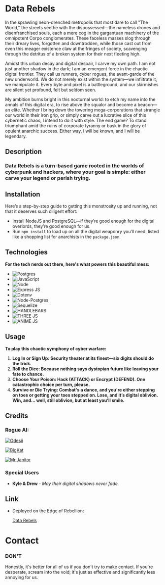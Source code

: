 # Data Rebels

In the sprawling neon-drenched metropolis that most dare to call "The World," the streets seethe with the dispossessed—the nameless drones and disenfranchised souls, each a mere cog in the gargantuan machinery of the omnipotent Corpo conglomerates. These faceless masses slog through their dreary lives, forgotten and downtrodden, while those cast out from even this meager existence claw at the fringes of society, scavenging through the detritus of a broken system for their next fleeting high.

Amidst this urban decay and digital despair, I carve my own path. I am not just another shadow in the dark; I am an emergent force in the chaotic digital frontier. They call us runners, cyber rogues, the avant-garde of the new underworld. We do not merely exist within the system—we infiltrate it, we manipulate it. Every byte and pixel is a battleground, and our skirmishes are silent yet profound, felt but seldom seen.

My ambition burns bright in this nocturnal world: to etch my name into the annals of this digital era, to rise above the squalor and become a beacon—an elite. Whether I bring down the towering mega-corporations that strangle our world in their iron grip, or simply carve out a lucrative slice of this cybernetic chaos, I intend to do it with style. The end game? To stand triumphant amid the ruins of corporate tyranny or bask in the glory of opulent anarchic success. Either way, I will be known, and I will be legendary.

## Description
### Data Rebels is a turn-based game rooted in the worlds of cyberpunk and hackers, where your goal is simple: either carve your legend or perish trying.

## Installation
Here’s a step-by-step guide to getting this monstrosity up and running, not that it deserves such diligent effort:

- Install NodeJS and PostgreSQL—if they’re good enough for the digital overlords, they’re good enough for us.
- Run `npm install` to load up on all the digital weaponry you’ll need, listed like a shopping list for anarchists in the `package.json`.
## Technologies
**For the tech nerds out there, here's what powers this beautiful mess:**
- ![Postgres](https://img.shields.io/badge/Postgres-black?style=for-the-badge&logo=postgresql) 
- ![JavaScript](https://img.shields.io/badge/JavaScript-black?style=for-the-badge&logo=Javascript) 
- ![Node](https://img.shields.io/badge/Node-black?style=for-the-badge&logo=npm) 
- ![Express JS](https://img.shields.io/badge/Express%20JS-black?style=for-the-badge&logo=express)
- ![Dotenv](https://img.shields.io/badge/Dotenv-black?style=for-the-badge&logo=.env) 
- ![Node-Postgres](https://img.shields.io/badge/Node--Postgres-black?style=for-the-badge&logo=npm)
- ![Sequelize](https://img.shields.io/badge/Sequelize-black?style=for-the-badge&logo=sequelize)
- ![HANDLEBARS](https://img.shields.io/badge/HANDLEBARS-black?style=for-the-badge&logo=handlebarsdotjs)
- ![THREE JS](https://img.shields.io/badge/THREE%20JS-black?style=for-the-badge&logo=threedotjs)
- ![ANIME JS](https://img.shields.io/badge/ANIME%20JS-black?style=for-the-badge&logo=npm)


## Usage

**To play this chaotic symphony of cyber warfare:**

1. **Log In or Sign Up: Security theater at its finest—six digits should do the trick.**
2. **Roll the Dice: Because nothing says dystopian future like leaving your fate to chance.**
3. **Choose Your Poison: Hack (ATTACK) or Encrypt (DEFEND). One catastrophic choice per turn, please.**
4. **Survive or Die Trying: Combat's a dance, and you're either stepping on toes or getting your toes stepped on. Lose, and it’s digital oblivion. Win, and... well, still oblivion, but at least you’ll smile.**


## Credits  

### Rogue AI:

[![Odesii](https://img.shields.io/badge/Odesii-black?style=for-the-badge&logo=github&link=https://github.com/Odesii)](https://github.com/Odesii)

[![BigKat](https://img.shields.io/badge/BigKat-black?style=for-the-badge&logo=github&link=https://github.com/KitKatBar)](https://github.com/KitKatBar)

[![Mr.Janitor](https://img.shields.io/badge/Mr.Janitor-black?style=for-the-badge&logo=github&link=https://github.com/RTAKA808)](https://github.com/RTAKA808)

### Special Users
- **Kyle & Drew** - *May their digital shadows never fade.*

## Link
- Deployed on the Edge of Rebellion:
  
    [Data Rebels](https://datarebels.onrender.com)

# Contact
### DON'T
Honestly, it's better for all of us if you don't try to make contact. If you're desperate, scream into the void; it's just as effective and significantly less annoying for us.




